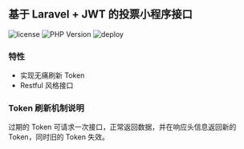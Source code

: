 ## 基于 Laravel + JWT 的投票小程序接口


![license](https://img.shields.io/github/license/mashape/apistatus.svg) 
![PHP Version](https://img.shields.io/travis/php-v/symfony/symfony.svg)
![deploy](https://img.shields.io/badge/deploy-success-brightgreen.svg)

### 特性

- 实现无痛刷新 Token
- Restful 风格接口 

### Token 刷新机制说明

过期的 Token 可请求一次接口，正常返回数据，并在响应头信息返回新的 Token，同时旧的 Token 失效。

